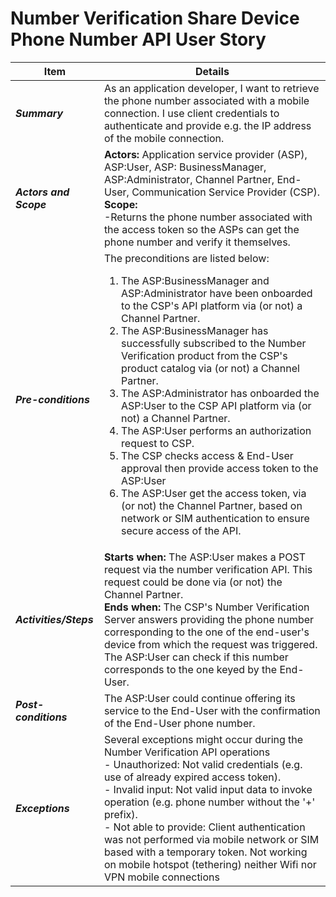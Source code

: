 # Number Verification Share Device Phone Number API User Story

| **Item** | **Details** |
| ---- | ------- |
| ***Summary*** | As an application developer, I want to retrieve the phone number associated with a mobile connection. I use client credentials to authenticate and provide e.g. the IP address of the mobile connection. |
| ***Actors and Scope*** | **Actors:** Application service provider (ASP), ASP:User, ASP: BusinessManager, ASP:Administrator, Channel Partner, End-User, Communication Service Provider (CSP). <br>**Scope:**  <br>-Returns the phone number associated with the access token so the ASPs can get the phone number and verify it themselves.|
| ***Pre-conditions*** |The preconditions are listed below:<br><ol><li>The ASP:BusinessManager and ASP:Administrator have been onboarded to the CSP's API platform via (or not) a Channel Partner.</li><li>The ASP:BusinessManager has successfully subscribed to the Number Verification product from the CSP's product catalog via (or not) a Channel Partner.</li><li>The ASP:Administrator has onboarded the ASP:User to the CSP API platform via (or not) a Channel Partner.</li><li>The ASP:User performs an authorization request to CSP.</li><li> The CSP checks access & End-User approval then provide access token to the ASP:User </li><li> The ASP:User get the access token, via (or not) the Channel Partner, based on network or SIM authentication to ensure secure access of the API.|
| ***Activities/Steps*** | **Starts when:** The ASP:User makes a POST request via the number verification API. This request could be done via (or not) the Channel Partner.<br>**Ends when:** The CSP's Number Verification Server answers providing the phone number corresponding to the one of the end-user's device from which the request was triggered. The ASP:User can check if this number corresponds to the one keyed by the End-User.|
| ***Post-conditions*** | The ASP:User could continue offering its service to the End-User with the confirmation of the End-User phone number.  |
| ***Exceptions*** | Several exceptions might occur during the Number Verification API operations<br>- Unauthorized: Not valid credentials (e.g. use of already expired access token).<br>- Invalid input: Not valid input data to invoke operation (e.g. phone number without the '+' prefix).<br>- Not able to provide: Client authentication was not performed via mobile network or SIM based with a temporary token. Not working on mobile hotspot (tethering) neither Wifi nor VPN mobile connections|